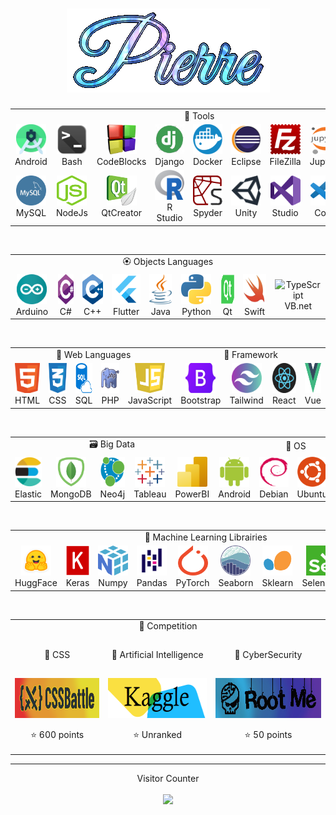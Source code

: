 <h1 align="center">
  <img src="https://github.com/Pierre-Portfolio/Pierre-Portfolio/blob/main/photos/Pierre.gif" alt="Marton Lederer" />
</h1>

<table align="center">
   <tr>
   <td colspan="9" align="center">
        💼 Tools
    </td>
  </tr>
  <tr>
    <td align="center" width="96">
        <img src="./photos/competence/android_studio.png" width="48" height="48" alt="Android" />
      <br>Android
    </td>
    <td align="center" width="96">
        <img src="./photos/competence/bash.png" width="48" height="48" alt="Bash" />
      <br>Bash
    </td>
    <td align="center" width="96">
        <img src="./photos/competence/CodeBlock.png" width="48" height="48" alt="Code" /> 
      <br>CodeBlocks
    </td>
      <td align="center" width="96">     
        <img src="./photos/competence/django.png" width="48" height="48" alt="Django" />      
      <br>Django
    </td>
    <td align="center" width="96">    
        <img src="./photos/competence/docker.png" width="48" height="48" alt="Docker" />     
      <br>Docker
    </td>
    <td align="center" width="96">   
        <img src="./photos/competence/Eclipse.png" width="48" height="48" alt="Eclipse" />    
      <br>Eclipse
    </td>
    <td align="center" width="96">    
        <img src="./photos/competence/FileZilla.png" width="48" height="48" alt="FileZilla" />     
      <br>FileZilla
    </td>
    <td align="center" width="96">    
        <img src="./photos/competence/jupyter.png" width="48" height="48" alt="Jupyter" />      
      <br>Jupyter
    </td>
    <td align="center" width="96">   
        <img src="./photos/competence/laragon.png" width="48" height="48" alt="Laragon" />   
      <br>Laragon
    </td> 
  </tr>
  <tr>
    <td align="center" width="96">     
        <img src="./photos/competence/mysql.png" width="48" height="48" alt="Mysql" />    
      <br>MySQL
    </td>
    <td align="center" width="96">    
        <img src="./photos/competence/NodeJs2.png" width="48" height="48" alt="NodeJs" />   
      <br>NodeJs
    </td>
    <td align="center" width="96">     
        <img src="./photos/competence/Qt_Creator.png" width="48" height="48" alt="Creator" />   
      <br>QtCreator
    </td>
    <td align="center" width="96">    
        <img src="./photos/competence/R_Studio.png" width="48" height="48" alt="RStudio" />    
      <br>R Studio
    </td>
    <td align="center" width="96">  
        <img src="./photos/competence/spyder2.png" width="48" height="48" alt="Spyder" />  
      <br>Spyder
    </td> 
    <td align="center" width="96">   
        <img src="./photos/competence/Unity.png" width="48" height="48" alt="C#" />    
      <br>Unity
    </td>
    <td align="center" width="96">    
        <img src="./photos/competence/Visual_Studio.png" width="48" height="48" alt="Python" />   
      <br>Studio
    </td>
    <td align="center" width="96">
        <img src="./photos/competence/Visual_Studio_Code.png" width="48" height="48" alt="Golang" />  
      <br>Code
    </td>
    <td align="center" width="96"> 
        <img src="./photos/competence/Xcode.png" width="48" height="48" alt="JavaScript" /> 
      <br>Xcode
    </td>
  </tr>
</table>
<br>
<table align="center">
  <tr>
   <td colspan="9" align="center"> 
        🏵️ Objects Languages 
    </td>
  </tr>
  <tr>
    <td align="center" width="96"> 
        <img src="./photos/competence/arduino.png" width="48" height="48" alt="C#" />
      <br>Arduino
    </td>
    <td align="center" width="96"> 
        <img src="./photos/competence/csharps.png" width="48" height="48" alt="Golang" />
      <br>C#
    </td>
    <td align="center" width="96">
        <img src="./photos/competence/c++.png" width="48" height="48" alt="Jsonnet" />
      <br>C++
    </td>
    <td align="center" width="96">  
        <img src="./photos/competence/flutter.png" width="48" height="48" alt="Flutter" />
      <br>Flutter
    </td>
    <td align="center" width="96">
        <img src="./photos/competence/Java.png" width="48" height="48" alt="JavaScript" />
      <br>Java
    </td>
    <td align="center" width="96">
        <img src="./photos/competence/python.png" width="48" height="48" alt="React" />
      <br>Python
    </td>
    <td align="center" width="96">
        <img src="./photos/competence/qt.png" width="48" height="48" alt="Qt" />
      <br>Qt
    </td>
    <td align="center" width="96">
        <img src="./photos/competence/Switch.png" width="48" height="48" alt="Sass" />
      <br>Swift
    </td>
    <td align="center" width="96">
        <img src="https://icon-library.com/images/visual-basic-net-icon/visual-basic-net-icon-8.jpg" width="48" height="48" alt="TypeScript" />
      <br>VB.net
    </td>
  </tr>
</table>
<br>
<table align="center">
   <tr>
   <td colspan="5" align="center">
        🌹 Web Languages
    </td>
    <td colspan="4" align="center">
        🌻 Framework
    </td>
  </tr>
  <tr>
    <td align="center" width="96">
        <img src="./photos/competence/web.png" width="48" height="48" alt="C#" />
      <br>HTML
    </td>
    <td align="center" width="96">
        <img src="./photos/competence/css.png" width="48" height="48" alt="Python" />
      <br>CSS
    </td>
    <td align="center" width="96">
        <img src="./photos/competence/sql.png" width="48" height="48" alt="Golang" />
      <br>SQL
    </td>
    <td align="center" width="96">
        <img src="./photos/competence/PHP.jpg" width="48" height="48" alt="Jsonnet" />
      <br>PHP
    </td> 
    <td align="center" width="96"> 
        <img src="./photos/competence/js.png" width="48" height="48" alt="JavaScript" />
      <br>JavaScript
    </td>
    <td align="center" width="96">
        <img src="./photos/competence/Bootstrap.png" width="48" height="48" alt="Python" />
      <br>Bootstrap
    </td>
    <td align="center" width="96">
        <img src="./photos/competence/Tailwind.png" width="48" height="48" alt="Golang" />
      <br>Tailwind 
    </td>
    <td align="center" width="96">
        <img src="./photos/competence/react.png" width="48" height="48" alt="Jsonnet" />
      <br>React
    </td> 
    <td align="center" width="96">
        <img src="./photos/competence/Vue.png" width="48" height="48" alt="JavaScript" />
      <br>Vue
    </td>
  </tr>
</table>
<br>
<table align="center">
  <tr>
  <td colspan="5" align="center"> 
        🗃️ Big Data
    </td>
   <td colspan="4" align="center">
        🌱 OS
    </td>
  </tr>
  <tr>
    <td align="center" width="96"> 
        <img src="./photos/competence/elastic-elasticsearch.png" width="48" height="48" alt="Elastic" />
      <br>Elastic
    </td>
    <td align="center" width="96">  
        <img src="./photos/competence/mongodb.png" width="48" height="48" alt="MongoDB" />
      <br>MongoDB
    </td>
    <td align="center" width="96"> 
        <img src="./photos/competence/neo4j.png" width="48" height="48" alt="neo4j.png" />
      <br>Neo4j
    </td>
    <td align="center" width="96">
        <img src="./photos/competence/tableau.png" width="48" height="48" alt="Tableau" />
      <br>Tableau
    </td>
    <td align="center" width="96">
        <img src="./photos/competence/power-bi.png" width="48" height="48" alt="PowerBI" />
      <br>PowerBI
    </td>
    <td align="center" width="96">
        <img src="./photos/competence/android.png" width="48" height="48" alt="JavaScript" />
      <br>Android
    </td>
    <td align="center" width="96">
        <img src="./photos/competence/debian.png" width="48" height="48" alt="Python" />
      <br>Debian
    </td>
    <td align="center" width="96">
        <img src="./photos/competence/Ubuntu.png" width="48" height="48" alt="Golang" />
      <br>Ubuntu
    </td>
    <td align="center" width="96">
        <img src="./photos/competence/Rasberry.png" width="48" height="48" alt="Jsonnet" />
      <br>Rasberry
    </td> 
  </tr>
</table>
<br>
<table align="center">
  <tr>
    <td colspan="9" align="center"> 
        📖 Machine Learning Librairies
    </td>
  </tr>
  <tr>
    <td align="center" width="96"> 
        <img src="./photos/competence/hf.png" width="48" height="48" alt="HuggingFace" />
      <br>HuggFace
    </td>
    <td align="center" width="96"> 
        <img src="./photos/competence/Keras.png" width="48" height="48" alt="Keras" />
      <br>Keras
    </td>
    <td align="center" width="96">
        <img src="./photos/competence/numpy.png" width="48" height="48" alt="BeautifulSoup" />
      <br>Numpy
    </td>
    <td align="center" width="96">
        <img src="./photos/competence/pandas.png" width="48" height="48" alt="Pandas" />
      <br>Pandas
    </td>
    <td align="center" width="96">  
        <img src="./photos/competence/PyTorch.png" width="48" height="48" alt="PyTorch" />
      <br>PyTorch
    </td>
    <td align="center" width="96">
        <img src="./photos/competence/seaborn.png" width="48" height="48" alt="Seaborn" />
      <br>Seaborn
    </td>
    <td align="center" width="96">
        <img src="./photos/competence/scikit-learn.png" width="48" height="48" alt="Scikit-learn" />
      <br>Sklearn
    </td>
    <td align="center" width="96">
        <img src="./photos/competence/Selenium.png" width="48" height="48" alt="Selenium" />
      <br>Selenium
    </td>
    <td align="center" width="96">
        <img src="./photos/competence/Tensorflow.png" width="48" height="48" alt="TensorFlow" />
      <br>TensorFlow
    </td>
  </tr>
</table>
<br>
<table align="center">
  <tr>
   <td colspan="3" align="center"> 
        🏴 Competition
   </td>
  </tr>
  <tr>
   <td align="center" width="288" height="64">
        🌺 CSS
   </td>
   <td align="center" width="288" height="64"> 
        🤖 Artificial Intelligence
   </td>
   <td align="center" width="288" height="64">
        🔑 CyberSecurity
   </td>
  </tr>
  <tr>
    <td align="center" width="288" height="64">
      <a href="https://cssbattle.dev/player/trynjitsu">
			  <img src="./photos/banner/cssbattle.png" width="274" height="64" alt="CssBattle" />
		  </a>
      <p align="center">⭐ 600 points</p> 
	  </td>
	  <td align="center" width="288" height="64">
      <a href="https://www.kaggle.com/pierreelipse" >
			  <img src="./photos/banner/kaggle.png" width="280" height="64" alt="Kaggle" />
		  </a>
      <p align="center">⭐ Unranked</p> 
    </td>
    <td align="center" width="288" height="64">
      <a href="https://www.root-me.org/Elipse?inc=info&lang=fr">
        <img src="./photos/banner/rootmelogo.jpg" width="274" height="64" alt="RootMe" />
      </a>
      <p align="center">⭐ 50 points</p> 
    </td>
  </tr>
</table>
<!--
<br>
<table align="center">
  <tr>
   <td colspan="1" align="center"> 
        🏆 Github Stats
   </td>
   <td colspan="1" align="center"> 
        🏅 Top Languages
   </td>
  </tr>
  <tr>
	<td align="center" height="124" width="480">
		<img height="124" src="https://github-readme-stats.vercel.app/api?username=Pierre-Portfolio&hide_title=true&hide_border=true&show_icons=true&include_all_commits=true&count_private=true&line_height=21&text_color=000&icon_color=000&bg_color=0,ea6161,ffc64d,fffc4d,52fa5a&theme=graywhite" />
	</td>
	<td align="center" width="384">
		<img height="124" width="384" src="https://github-readme-stats.vercel.app/api/top-langs/?username=Pierre-Portfolio&hide=html&hide_title=true&hide_border=true&layout=compact&langs_count=7&exclude_repo=comp426&text_color=000&icon_color=fff&bg_color=0,52fa5a,4dfcff,c64dff&theme=graywhite" />
	</td>
  </tr>
</table>
<table align="center">
  <tr>
   <td colspan="3" align="center"> 
        ✨ Follow me
   </td>
  </tr>
  <tr>
    <td align="center" width="288" height="64">
        <a href="https://www.youtube.com/channel/UCrxPFOySNprkwMxjyG8IQXA/about">
			<img src="./photos/banner/Youtube.png" width="274" height="64" alt="Youtube" />
		</a>
	</td>
	    <td align="center" width="288" height="64">
        <a href="https://www.speedrun.com/user/Trynjitsu" >
			<img src="./photos/banner/SpeedRun.png" width="280" height="64" alt="SpeedRun" />
		</a>
	</td>
	<td align="center" width="288" height="64">
		<a href="https://www.twitch.tv/trynjutsu">
			<img src="./photos/banner/Twitch.png" width="274" height="64" alt="Twitch" />
		</a>
    </td>
  </tr>
</table>

<img src="https://cr-ss-service.azurewebsites.net/api/ScreenShot?widget=summary&username=pierre-portfolio&badges=3&show-avatar=True&style=--header-bg-color:%21000;--border-radius:20px" />
-->

---

<p align="center"> 
  Visitor Counter
  <br>
  <br>
  <img src="https://spotless-sunbonnet-cow.cyclic.app/count" />
</p>
